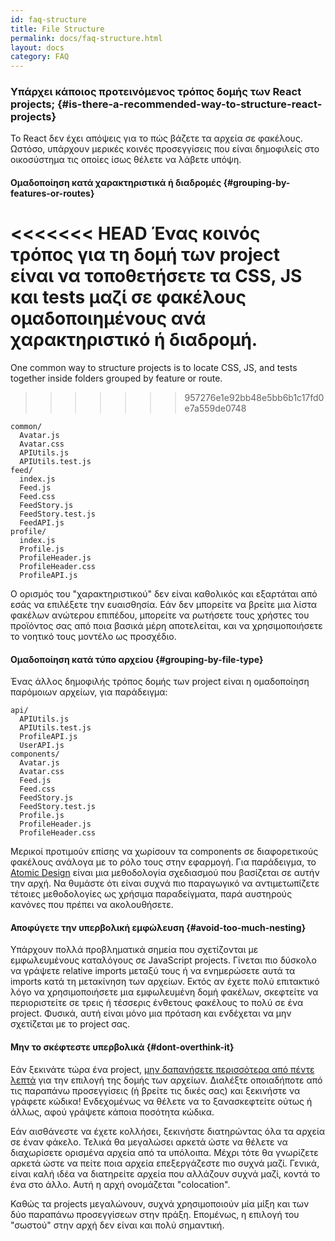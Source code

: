 ```yaml
---
id: faq-structure
title: File Structure
permalink: docs/faq-structure.html
layout: docs
category: FAQ
---
```


### Υπάρχει κάποιος προτεινόμενος τρόπος δομής των React projects; {#is-there-a-recommended-way-to-structure-react-projects}

Το React δεν έχει απόψεις για το πώς βάζετε τα αρχεία σε φακέλους. Ωστόσο, υπάρχουν μερικές κοινές προσεγγίσεις που είναι δημοφιλείς στο οικοσύστημα τις οποίες ίσως θέλετε να λάβετε υπόψη.

#### Ομαδοποίηση κατά χαρακτηριστικά ή διαδρομές {#grouping-by-features-or-routes}

<<<<<<< HEAD
Ένας κοινός τρόπος για τη δομή των project είναι να τοποθετήσετε τα CSS, JS και tests μαζί σε φακέλους ομαδοποιημένους ανά χαρακτηριστικό ή διαδρομή.
=======
One common way to structure projects is to locate CSS, JS, and tests together inside folders grouped by feature or route.
>>>>>>> 957276e1e92bb48e5bb6b1c17fd0e7a559de0748

```
common/
  Avatar.js
  Avatar.css
  APIUtils.js
  APIUtils.test.js
feed/
  index.js
  Feed.js
  Feed.css
  FeedStory.js
  FeedStory.test.js
  FeedAPI.js
profile/
  index.js
  Profile.js
  ProfileHeader.js
  ProfileHeader.css
  ProfileAPI.js
```

Ο ορισμός του "χαρακτηριστικού" δεν είναι καθολικός και εξαρτάται από εσάς να επιλέξετε την ευαισθησία. Εάν δεν μπορείτε να βρείτε μια λίστα φακέλων ανώτερου επιπέδου, μπορείτε να ρωτήσετε τους χρήστες του προϊόντος σας από ποια βασικά μέρη αποτελείται, και να χρησιμοποιήσετε το νοητικό τους μοντέλο ως προσχέδιο.

#### Ομαδοποίηση κατά τύπο αρχείου {#grouping-by-file-type}

Ένας άλλος δημοφιλής τρόπος δομής των project είναι η ομαδοποίηση παρόμοιων αρχείων, για παράδειγμα:

```
api/
  APIUtils.js
  APIUtils.test.js
  ProfileAPI.js
  UserAPI.js
components/
  Avatar.js
  Avatar.css
  Feed.js
  Feed.css
  FeedStory.js
  FeedStory.test.js
  Profile.js
  ProfileHeader.js
  ProfileHeader.css
```

Μερικοί προτιμούν επίσης να χωρίσουν τα components σε διαφορετικούς φακέλους ανάλογα με το ρόλο τους στην εφαρμογή. Για παράδειγμα, το [Atomic Design](http://bradfrost.com/blog/post/atomic-web-design/) είναι μια μεθοδολογία σχεδιασμού που βασίζεται σε αυτήν την αρχή. Να θυμάστε ότι είναι συχνά πιο παραγωγικό να αντιμετωπίζετε τέτοιες μεθοδολογίες ως χρήσιμα παραδείγματα, παρά αυστηρούς κανόνες που πρέπει να ακολουθήσετε.

#### Αποφύγετε την υπερβολική εμφώλευση  {#avoid-too-much-nesting}

Υπάρχουν πολλά προβληµατικά σηµεία που σχετίζονται με εμφωλευμένους καταλόγους σε JavaScript projects. Γίνεται πιο δύσκολο να γράψετε relative imports μεταξύ τους ή να ενημερώσετε αυτά τα imports κατά τη μετακίνηση των αρχείων. Εκτός αν έχετε πολύ επιτακτικό λόγο να χρησιμοποιήσετε μια εμφωλευμένη δομή φακέλων, σκεφτείτε να περιοριστείτε σε τρεις ή τέσσερις ένθετους φακέλους το πολύ σε ένα project. Φυσικά, αυτή είναι μόνο μια πρόταση και ενδέχεται να μην σχετίζεται με το project σας.

#### Μην το σκέφτεστε υπερβολικά {#dont-overthink-it}

Εάν ξεκινάτε τώρα ένα project, [μην δαπανήσετε περισσότερα από πέντε λεπτά](https://en.wikipedia.org/wiki/Analysis_paralysis) για την επιλογή της δομής των αρχείων. Διαλέξτε οποιαδήποτε από τις παραπάνω προσεγγίσεις (ή βρείτε τις δικές σας) και ξεκινήστε να γράφετε κώδικα! Ενδεχομένως να θέλετε να το ξανασκεφτείτε ούτως ή άλλως, αφού γράψετε κάποια ποσότητα κώδικα.

Εάν αισθάνεστε να έχετε κολλήσει, ξεκινήστε διατηρώντας όλα τα αρχεία σε έναν φάκελο. Τελικά θα μεγαλώσει αρκετά ώστε να θέλετε να διαχωρίσετε ορισμένα αρχεία από τα υπόλοιπα. Μέχρι τότε θα γνωρίζετε αρκετά ώστε να πείτε ποια αρχεία επεξεργάζεστε πιο συχνά μαζί. Γενικά, είναι καλή ιδέα να διατηρείτε αρχεία που αλλάζουν συχνά μαζί, κοντά το ένα στο άλλο. Αυτή η αρχή ονομάζεται "colocation".

Καθώς τα projects μεγαλώνουν, συχνά χρησιμοποιούν μία μίξη και των δύο παραπάνω προσεγγίσεων στην πράξη. Επομένως, η επιλογή του "σωστού" στην αρχή δεν είναι και πολύ σημαντική.
